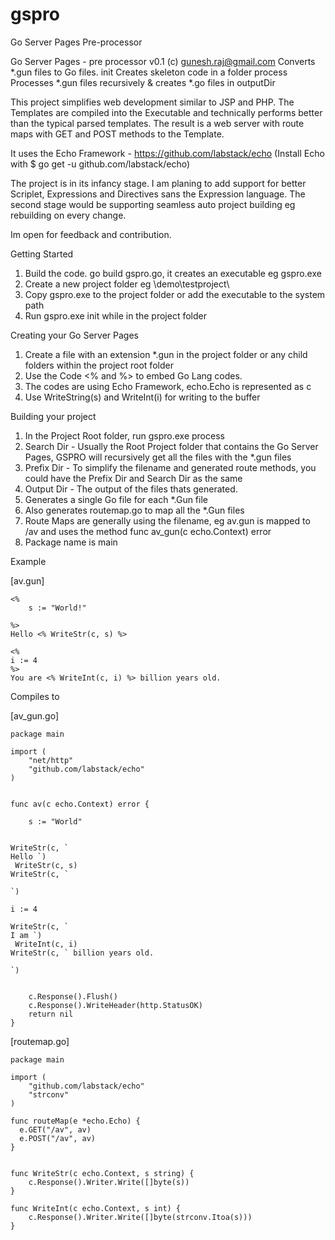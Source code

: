 # gspro
Go Server Pages Pre-processor

Go Server Pages - pre processor v0.1 (c) gunesh.raj@gmail.com
Converts *.gun files to Go files.
  init <outputDir>
    Creates skeleton code in a folder
  process <searchDir> <prefixDir> <outputDir>
    Processes *.gun files recursively & creates *.go files in outputDir

This project simplifies web development similar to JSP and PHP. The Templates are compiled into the Executable and technically performs better than the typical parsed templates. The result is a web server with route maps with GET and POST methods to the Template.

It uses the Echo Framework - https://github.com/labstack/echo
(Install Echo with $ go get -u github.com/labstack/echo)

The project is in its infancy stage. I am planing to add support for better Scriplet, Expressions and Directives sans the Expression language.
The second stage would be supporting seamless auto project building eg rebuilding on every change.

Im open for feedback and contribution.


Getting Started

1. Build the code. go build gspro.go, it creates an executable eg gspro.exe
2. Create a new project folder eg \demo\testproject\
3. Copy gspro.exe to the project folder or add the executable to the system path
4. Run gspro.exe init while in the project folder

Creating your Go Server Pages

1. Create a file with an extension *.gun in the project folder or any child folders within the project root folder
2. Use the Code <% and %> to embed Go Lang codes.
3. The codes are using Echo Framework, echo.Echo is represented as c
4. Use WriteString(s) and WriteInt(i) for writing to the buffer

Building your project

1. In the Project Root folder, run gspro.exe process <searchDir> <prefixDir> <outputDir>
2. Search Dir - Usually the Root Project folder that contains the Go Server Pages, GSPRO will recursively get all the files with the *.gun files
3. Prefix Dir - To simplify the filename and generated route methods, you could have the Prefix Dir and Search Dir as the same
4. Output Dir - The output of the files thats generated.
5. Generates a single Go file for each *.Gun file
6. Also generates routemap.go to map all the *.Gun files
7. Route Maps are generally using the filename, eg av.gun is mapped to /av and uses the method func av_gun(c echo.Context) error
8. Package name is main

Example

[av.gun]
```
<%
    s := "World!"

%>
Hello <% WriteStr(c, s) %>

<%
i := 4
%>
You are <% WriteInt(c, i) %> billion years old.
```

Compiles to

[av_gun.go]
```
package main

import (
	"net/http"
	"github.com/labstack/echo"
)


func av(c echo.Context) error {

    s := "World"


WriteStr(c, `
Hello `)
 WriteStr(c, s) 
WriteStr(c, `

`)

i := 4

WriteStr(c, `
I am `)
 WriteInt(c, i) 
WriteStr(c, ` billion years old.

`)


	c.Response().Flush()
	c.Response().WriteHeader(http.StatusOK)
	return nil
}
```

[routemap.go]
```
package main

import (
	"github.com/labstack/echo"
	"strconv"
)

func routeMap(e *echo.Echo) {
  e.GET("/av", av)
  e.POST("/av", av)
}


func WriteStr(c echo.Context, s string) {
	c.Response().Writer.Write([]byte(s))
}

func WriteInt(c echo.Context, s int) {
	c.Response().Writer.Write([]byte(strconv.Itoa(s)))
}

```

